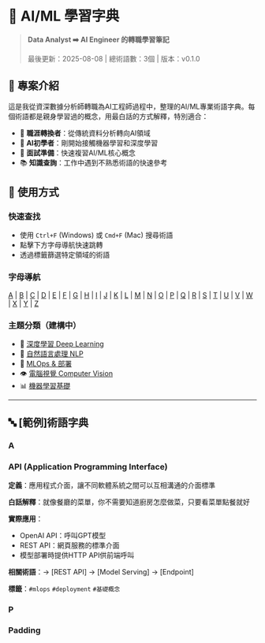 # 🤖 AI/ML 學習字典

> **Data Analyst ➡️ AI Engineer 的轉職學習筆記**
> 
> 最後更新：2025-08-08 | 總術語數：3個 | 版本：v0.1.0

## 📖 專案介紹

這是我從資深數據分析師轉職為AI工程師過程中，整理的AI/ML專業術語字典。每個術語都是親身學習過的概念，用最白話的方式解釋，特別適合：

- 🔄 **職涯轉換者**：從傳統資料分析轉向AI領域
- 👶 **AI初學者**：剛開始接觸機器學習和深度學習
- 💼 **面試準備**：快速複習AI/ML核心概念
- 📚 **知識查詢**：工作中遇到不熟悉術語的快速參考

## 🎯 使用方式

### 快速查找
- 使用 `Ctrl+F` (Windows) 或 `Cmd+F` (Mac) 搜尋術語
- 點擊下方字母導航快速跳轉
- 透過標籤篩選特定領域的術語

### 字母導航
[A](#a) | [B](#b) | [C](#c) | [D](#d) | [E](#e) | [F](#f) | [G](#g) | [H](#h) | [I](#i) | [J](#j) | [K](#k) | [L](#l) | [M](#m) | [N](#n) | [O](#o) | [P](#p) | [Q](#q) | [R](#r) | [S](#s) | [T](#t) | [U](#u) | [V](#v) | [W](#w) | [X](#x) | [Y](#y) | [Z](#z)

### 主題分類（建構中）
- 🧠 [深度學習 Deep Learning](#深度學習-deep-learning)
- 💬 [自然語言處理 NLP](#自然語言處理-nlp)
- 🔧 [MLOps & 部署](#mlops--部署)
- 👁️ [電腦視覺 Computer Vision](#電腦視覺-computer-vision)
- 📊 [機器學習基礎](#機器學習基礎)

---

## 🔤 [範例]術語字典

### A

### API (Application Programming Interface)
**定義**：應用程式介面，讓不同軟體系統之間可以互相溝通的介面標準

**白話解釋**：就像餐廳的菜單，你不需要知道廚房怎麼做菜，只要看菜單點餐就好

**實際應用**：
- OpenAI API：呼叫GPT模型
- REST API：網頁服務的標準介面
- 模型部署時提供HTTP API供前端呼叫

**相關術語**：→ [REST API] → [Model Serving] → [Endpoint]

**標籤**：`#mlops` `#deployment` `#基礎概念`


### P
### Padding 